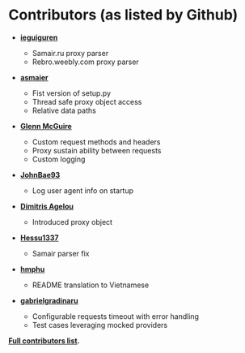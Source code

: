 Contributors (as listed by Github)
============================================

* **[ieguiguren](https://github.com/ieguiguren)**

  * Samair.ru proxy parser
  * Rebro.weebly.com proxy parser
  
* **[asmaier](https://github.com/asmaier)**

  * Fist version of setup.py
  * Thread safe proxy object access
  * Relative data paths
 
* **[Glenn McGuire](https://github.com/glen-mac)**

  * Custom request methods and headers
  * Proxy sustain ability between requests
  * Custom logging
  
* **[JohnBae93](https://github.com/JohnBae93)**

  * Log user agent info on startup
  
* **[Dimitris Agelou](https://github.com/jimangel2001)**

  * Introduced proxy object 
  
  
* **[Hessu1337](https://github.com/Hessu1337)**

  * Samair parser fix
  
* **[hmphu](https://github.com/hmphu)**

  * README translation to Vietnamese
  
* **[gabrielgradinaru](https://github.com/gabrielgradinaru)**

  * Configurable requests timeout with error handling
  * Test cases leveraging mocked providers 
  

**[Full contributors list](https://github.com/pgaref/HTTP_Request_Randomizer/contributors).**